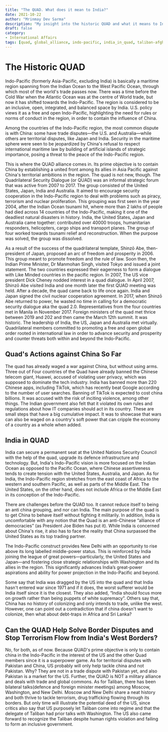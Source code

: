 ```yaml
---
title: "The QUAD. What does it mean to India?"
date: 2021-10-22
author: "Mrinmay Dev Sarma"
description: "My insight into the historic QUAD and what it means to India"
draft: false
category:
- International Affairs
tags: [quad, global_alliance, indo-pacific, india_in_quad, taliban-afghanistan] 
---
```

# The Historic QUAD
Indo-Pacific (formerly Asia-Pacific, excluding India) is basically a maritime region spanning from the Indian Ocean to the West Pacific Ocean, through which most of the world's trade passes now. There was a time before the Cold War when the Atlantic Ocean was at the centre of World trade, but now it has shifted towards the Indo-Pacific. The region is considered to be an inclusive, open, integrated, and balanced space by India. U.S. policy views it as a free and open Indo-Pacific, highlighting the need for rules or norms of conduct in the region, in order to contain the influence of China.

Among the countries of the Indo-Pacific region, the most common dispute is with China: some have trade disputes—the U.S. and Australia—while others are territorial disputes, like Japan and India. Security in the maritime sphere were seen to be jeopardized by China's refusal to respect international maritime law by building of artificial islands of strategic importance, posing a threat to the peace of the Indo-Pacific region.

This is where the QUAD alliance comes in. Its prime objective is to contain China by establishing a united front among its allies in Asia Pacific against China's territorial ambitions in the region. The quad is not new, though. The Quadrilateral Security Dialogue (or QUAD) was an informal strategic forum that was active from 2007 to 2017. The group consisted of the United States, Japan, India and Australia. It aimed to encourage security cooperation in the Indo-Pacific region to deal with problems such as piracy, terrorism and nuclear proliferation. This grouping was first seen in the year 2004, after the Indian Ocean tsunami hit, where more than 2 lakhs of people had died across 14 countries of the Indo-Pacific, making it one of the deadliest natural disasters in history. India, the United States, Japan and Australia came together: contributed over 40000 troops, humanitarian responders, helicopters, cargo ships and transport planes. The group of four worked towards tsunami relief and reconstruction. When the purpose was solved, the group was dissolved. 

As a result of the success of the quadrilateral template, Shinzō Abe, then-president of Japan, proposed an arc of freedom and prosperity in 2006. This group meant to promote freedom and the rule of law. Soon then, the Indian Prime Minister, Dr Manmohan Singh, visited Tokyo and issued a joint statement. The two countries expressed their eagerness to form a dialogue with Like Minded countries in the pacific region. In 2007, The US vice president Dick Cheney nodded interest in a quad dialogue. In April 2007, Shinzō Abe visited India and one month later the first QUAD meeting was held.  After a decade, the quad came back to life once again. India and Japan signed the civil nuclear cooperation agreement. In 2017, when Shinzō Abe returned to power, he wasted no time in calling for a democratic security dialogue aka the quad 2.0. Representatives from the four countries met in Manila in November 2017. Foreign ministers of the quad met thrice between 2019 and 202 and then came the March 12th summit. It was historic. The leadership of India, the US, Japan and Australia met virtually. Quadrilateral members committed to promoting a free and open global order rooted in international law in order to advance security and prosperity and counter threats both within and beyond the Indo-Pacific. 

## Quad's Actions against China So Far

The quad has already waged a war against China, but without using arms. Three out of Four countries of the Quad have already banned the Chinese telecom giant, Huawei, accused of violating user privacy, which was supposed to dominate the tech industry. India has banned more than 220 Chinese apps, including TikTok, which has recently beat Google according to the number of user searches. Banning of TikTok is expected to cost china billions. It was accused with the risk of inciting violence, among other things. The Indian government also felt that it violated its own rules and regulations about how IT companies should act in its country. These are small steps that have a big cumulative impact. It was to showcase that wars can also be waged on a country's soft power that can cripple the economy of a country as a whole when added. 

## India in QUAD

India can secure a permanent seat at the United Nations Security Council with the help of the quad, upgrade its defence infrastructure and technology. But, India's Indo-Pacific vision is more focused on the Indian Ocean as opposed to the Pacific Ocean, where Chinese assertiveness tends to create tension with the United States, Australia, and Japan. As for India, the Indo-Pacific region stretches from the east coast of Africa to the western and southern Pacific, as well as parts of the Middle East. The United States, on the other hand, does not include Africa or the Middle East in its conception of the Indo-Pacific.

There are challenges before the QUAD too. It cannot reduce itself to being an anti china grouping, and nor can India. The main purpose of the quad is to get China to behave itself without fighting it militarily. In addition, India is uncomfortable with any notion that the Quad is an anti-Chinese “alliance of democracies” (as President Joe Biden has put it). While India is concerned about China's rise, it also has to face the reality that China surpassed the United States as its top trading partner.

The Indo-Pacific construct provides New Delhi with an opportunity to rise above its long labelled middle-power status. This is reinforced by India joining the league of great powers—particularly, the United States and Japan—and fostering close strategic relationships with Washington and its allies in the region. This significantly advances India’s great-power aspirations and ability for power projection in the Indo-Pacific and beyond.

Some say that India was dragged by the US into the quad and that India hasn't entered war since 1971 and if it does, the worst sufferer would be India itself since it is the closest. They also added, “India should focus more on growth rather than being puppets of white supremacy”. Others say that, China has no history of colonizing and only intends to trade, unlike the west. However, one can point out a contradiction that if china doesn't want to colonize, then what about debt-traps in Africa and Sri Lanka?

## Can the QUAD Help Solve Border Disputes and Stop Terrorism Flow from India's West Borders?

No, for both, as of now. Because QUAD's prime objective is only to contain china in the Indo-Pacific in the interest of the US and the other Quad members since it is a superpower game. As for territorial disputes with Pakistan and China, US probably will only help tackle china and not Pakistan. Why? They are not in a trade dispute with Pakistan yet, and also Pakistan is a market for the US.  Further, the QUAD is NOT a military alliance and deals with trade and global commons. As for Taliban, there has been bilateral talks(defence and foreign minister meetings) among Moscow, Washington, and New Delhi. Moscow and New Delhi share a neat history and both thrive to tackle terrorism, drug trafficking flowing through its borders.  But only time will illustrate the potential deed of the US, since critics also say that US purposely let Taliban come into regime and that the delegate of Taliban had prior talks with Washington. The US also came forward to recognize the Taliban despite human rights violation and failing to form an inclusive government.
